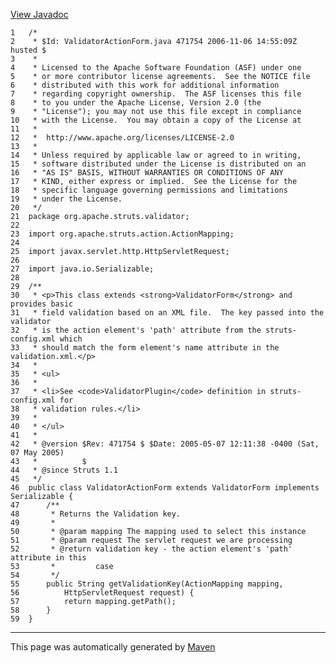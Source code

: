 [View Javadoc](../../../../../apidocs/org/apache/struts/validator/ValidatorActionForm.html.md)


    1   /*
    2    * $Id: ValidatorActionForm.java 471754 2006-11-06 14:55:09Z husted $
    3    *
    4    * Licensed to the Apache Software Foundation (ASF) under one
    5    * or more contributor license agreements.  See the NOTICE file
    6    * distributed with this work for additional information
    7    * regarding copyright ownership.  The ASF licenses this file
    8    * to you under the Apache License, Version 2.0 (the
    9    * "License"); you may not use this file except in compliance
    10   * with the License.  You may obtain a copy of the License at
    11   *
    12   *  http://www.apache.org/licenses/LICENSE-2.0
    13   *
    14   * Unless required by applicable law or agreed to in writing,
    15   * software distributed under the License is distributed on an
    16   * "AS IS" BASIS, WITHOUT WARRANTIES OR CONDITIONS OF ANY
    17   * KIND, either express or implied.  See the License for the
    18   * specific language governing permissions and limitations
    19   * under the License.
    20   */
    21  package org.apache.struts.validator;
    22  
    23  import org.apache.struts.action.ActionMapping;
    24  
    25  import javax.servlet.http.HttpServletRequest;
    26  
    27  import java.io.Serializable;
    28  
    29  /**
    30   * <p>This class extends <strong>ValidatorForm</strong> and provides basic
    31   * field validation based on an XML file.  The key passed into the validator
    32   * is the action element's 'path' attribute from the struts-config.xml which
    33   * should match the form element's name attribute in the validation.xml.</p>
    34   *
    35   * <ul>
    36   *
    37   * <li>See <code>ValidatorPlugin</code> definition in struts-config.xml for
    38   * validation rules.</li>
    39   *
    40   * </ul>
    41   *
    42   * @version $Rev: 471754 $ $Date: 2005-05-07 12:11:38 -0400 (Sat, 07 May 2005)
    43   *          $
    44   * @since Struts 1.1
    45   */
    46  public class ValidatorActionForm extends ValidatorForm implements Serializable {
    47      /**
    48       * Returns the Validation key.
    49       *
    50       * @param mapping The mapping used to select this instance
    51       * @param request The servlet request we are processing
    52       * @return validation key - the action element's 'path' attribute in this
    53       *         case
    54       */
    55      public String getValidationKey(ActionMapping mapping,
    56          HttpServletRequest request) {
    57          return mapping.getPath();
    58      }
    59  }

------------------------------------------------------------------------

This page was automatically generated by [Maven](http://maven.apache.org/)
